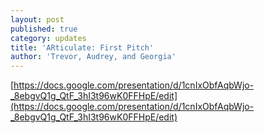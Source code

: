 ```yaml
---
layout: post
published: true
category: updates
title: 'ARticulate: First Pitch'
author: 'Trevor, Audrey, and Georgia'
---
```

[https://docs.google.com/presentation/d/1cnIxObfAqbWjo-_8ebgvQ1g_QtF_3hI3t96wK0FFHpE/edit](https://docs.google.com/presentation/d/1cnIxObfAqbWjo-_8ebgvQ1g_QtF_3hI3t96wK0FFHpE/edit)
